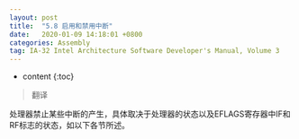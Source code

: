 ```yaml
---
layout: post
title:  "5.8 启用和禁用中断"
date:   2020-01-09 14:18:01 +0800
categories: Assembly
tag: IA-32 Intel Architecture Software Developer's Manual, Volume 3
---
```


* content
{:toc}

> 翻译

处理器禁止某些中断的产生，具体取决于处理器的状态以及EFLAGS寄存器中IF和RF标志的状态，如以下各节所述。